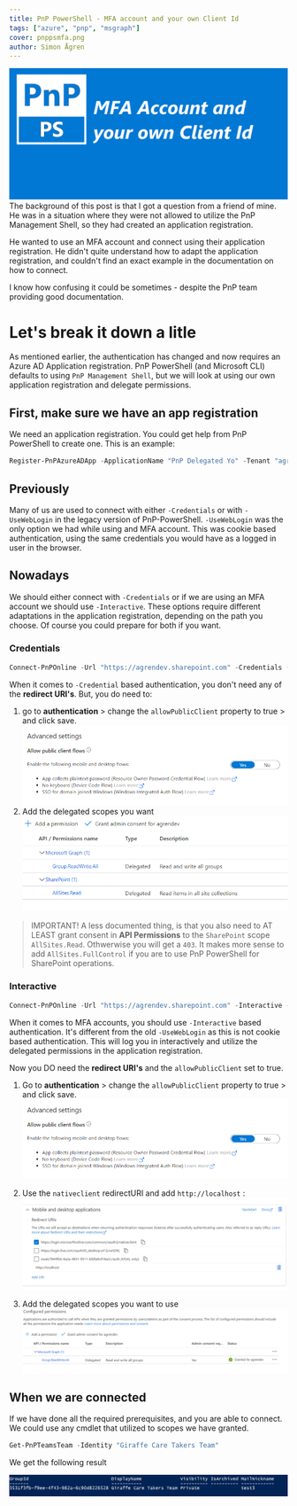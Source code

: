 ```yaml
---
title: PnP PowerShell - MFA account and your own Client Id 
tags: ["azure", "pnp", "msgraph"]
cover: pnppsmfa.png
author: Simon Ågren
---
```


![pnppsmfa](./pnppsmfa.png)
The background of this post is that I got a question from a friend of mine. He was in a situation where they were not allowed to utilize the PnP Management Shell, so they had created an application registration. 

He wanted to use an MFA account and connect using their application registration. He didn't quite understand how to adapt the application registration, and couldn't find an exact example in the documentation on how to connect. 

I know how confusing it could be sometimes - despite the PnP team providing good documentation.  

# Let's break it down a litle
As mentioned earlier, the authentication has changed and now requires an Azure AD Application registration. PnP PowerShell (and Microsoft CLI) defaults to using `PnP Management Shell`, but we will look at using our own application registration and delegate permissions.

## First, make sure we have an app registration
We need an application registration. You could get help from PnP PowerShell to create one. This is an example:
```powershell
Register-PnPAzureADApp -ApplicationName "PnP Delegated Yo" -Tenant "agrendev.onmicrosoft.com" -GraphDelegatePermissions "Group.ReadWrite.All" -Interactive
```

## Previously
Many of us are used to connect with either `-Credentials` or with `-UseWebLogin` in the legacy version of PnP-PowerShell. `-UseWebLogin` was the only option we had while using and MFA account. This was cookie based authentication, using the same credentials you would have as a logged in user in the browser.

## Nowadays
We should either connect with `-Credentials` or if we are using an MFA account we should use `-Interactive`. These options require different adaptations in the application registration, depending on the path you choose. Of course you could prepare for both if you want.

### Credentials
```powershell
Connect-PnPOnline -Url "https://agrendev.sharepoint.com" -Credentials (Get-Credential) -ClientId {CLIENT_ID}
```

When it comes to `-Credential` based authentication, you don't need any of the **redirect URI's**. But, you do need to:

1. go to **authentication** > change the `allowPublicClient` property to true > and click save.
![public](./public.png)
2. Add the delegated scopes you want 
![delegated](./delegated2.png)

> IMPORTANT!
> A less documented thing, is that you also need to AT LEAST grant consent in **API Permissions** to the `SharePoint` scope `AllSites.Read`. Othwerwise you will get a `403`. It makes more sense to add `AllSites.FullControl` if you are to use PnP PowerShell for SharePoint operations.  

### Interactive
```powershell
Connect-PnPOnline -Url "https://agrendev.sharepoint.com" -Interactive -ClientId {CLIENT_ID}
```
When it comes to MFA accounts, you should use `-Interactive` based authentication. It's different from the old `-UseWebLogin` as this is not cookie based authentication. This will log you in interactively and utilize the delegated permissions in the application registration. 

Now you DO need the **redirect URI's** and the `allowPublicClient` set to true.

1. Go to **authentication** > change the `allowPublicClient` property to true > and click save.
![public](./public.png)
2. Use the `nativeclient` redirectURI and add `http://localhost` :
![redirect](./redirect.png)

3. Add the delegated scopes you want to use
![delegated](./delegated.png)

## When we are connected
If we have done all the required prerequisites, and you are able to connect. We could use any cmdlet that utilized to scopes we have granted. 

```powershell
Get-PnPTeamsTeam -Identity "Giraffe Care Takers Team"
```
We get the following result

![giraffe](./giraffe.png)